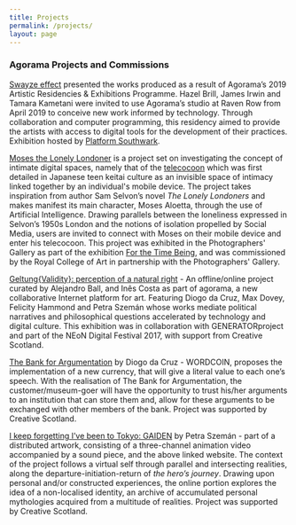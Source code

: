 ```yaml
---
title: Projects
permalink: /projects/
layout: page
---
```

### Agorama Projects and Commissions

[Swayze effect](https://www.facebook.com/events/356154235293765/) presented the works produced as a result of Agorama’s 2019 Artistic Residencies & Exhibitions Programme. Hazel Brill, James Irwin and Tamara Kametani were invited to use Agorama’s studio at Raven Row from April 2019 to conceive new work informed by technology. Through collaboration and computer programming, this residency aimed to provide the artists with access to digital tools for the development of their practices. Exhibition hosted by [Platform Southwark](http://www.platformsouthwark.co.uk/whatson/).

[Moses the Lonely Londoner](https://moses-aloetta.agorama.org.uk/?fbclid=IwAR1gv535U60KmlbmkNNgepHSyik6n1IMEu3gsi6uuMW3UhCZxd3d1Tp9RoI) is a project set on investigating the concept of intimate digital spaces, namely that of the [telecocoon](http://cyborganthropology.com/Tele-Cocooning) which was first detailed in Japanese teen keitai culture as an invisible space of intimacy linked together by an individual's mobile device. The project takes inspiration from author Sam Selvon’s novel *The Lonely Londoners* and makes manifest its main character, Moses Aloetta, through the use of Artificial Intelligence. Drawing parallels between the loneliness expressed in Selvon’s 1950s London and the notions of isolation propelled by Social Media, users are invited to connect with Moses on their mobile device and enter his telecocoon. This project was exhibited in the Photographers' Gallery as part of the exhibition [For the Time Being](https://thephotographersgallery.org.uk/for-the-time-being), and was commissioned by the Royal College of Art in partnership with the Photographers' Gallery.

[Geltung{Validity}: perception of a natural right](http://geltung.agorama.org.uk) - An offline/online project curated by Alejandro Ball, and Inês Costa as part of agorama, a new collaborative Internet platform for art. Featuring Diogo da Cruz, Max Dovey, Felicity Hammond and Petra Szemán whose works mediate political narratives and philosophical questions accelerated by technology and digital culture. This exhibition was in collaboration with GENERATORproject and part of the NEoN Digital Festival 2017, with support from Creative Scotland.  

[The Bank for Argumentation](http://thebankforargumentation.agorama.org.uk/) by Diogo da Cruz - WORDCOIN, proposes the implementation of a new currency, that will give a literal value to each one’s speech. With the realisation of The Bank for Argumentation, the customer/museum-goer will have the opportunity to trust his/her arguments to an institution that can store them and, allow for these arguments to be exchanged with other members of the bank. Project was supported by Creative Scotland.

[I keep forgetting I’ve been to Tokyo: GAIDEN](http://tokyogaiden.agorama.org.uk/) by Petra Szemán - part of a distributed artwork, consisting of a three-channel animation video accompanied by a sound piece, and the above linked website. The context of the project follows a virtual self through parallel and intersecting realities, along the departure-initiation-return of *the hero’s journey*. Drawing upon personal and/or constructed experiences, the online portion explores the idea of a non-localised identity, an archive of accumulated personal mythologies acquired from a multitude of realities. Project was supported by Creative Scotland.
